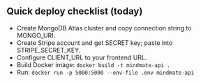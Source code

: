 ## Quick deploy checklist (today)
- Create MongoDB Atlas cluster and copy connection string to MONGO_URI.
- Create Stripe account and get SECRET key; paste into STRIPE_SECRET_KEY.
- Configure CLIENT_URL to your frontend URL.
- Build Docker image: `docker build -t mindmate-api .`
- Run: `docker run -p 5000:5000 --env-file .env mindmate-api`
